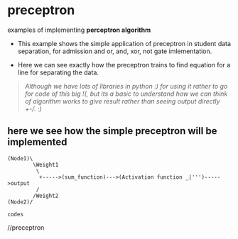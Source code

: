 # preceptron
examples of implementing **perceptron algorithm**

* This example shows the simple application of preceptron in student data separation, for admission and or, and, xor, not gate imlementation.

* Here we can see exactly how the preceptron trains to find equation for a line for separating the data.

> _Although we have lots of libraries in python :) for using it rather to go for code of this big !(, but its a basic to understand how we can think of algorithm works to give result rather than seeing output directly +-/.
:)_


## here we see how the simple preceptron will be implemented
```
(Node1)\
        \Weight1
         \
          +----->(sum_function)--->(Activation function _|''')----->output
         /
        /Weight2
(Node2)/
```



`codes`



//preceptron


